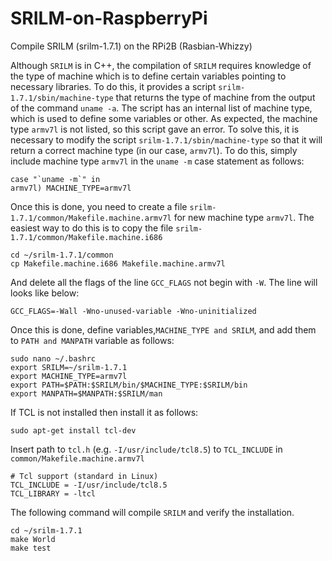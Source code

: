 # SRILM-on-RaspberryPi
Compile SRILM (srilm-1.7.1) on the RPi2B (Rasbian-Whizzy)

Although ```SRILM``` is in C++, the compilation of ```SRILM``` requires knowledge of the type of machine which is to define certain variables pointing to necessary libraries. To do this, it provides a script ```srilm-1.7.1/sbin/machine-type``` that returns the type of machine from the output of the command ```uname -a```. The script has an internal list of machine type, which is used to define some variables or other. As expected, the machine type ```armv7l``` is not listed, so this script gave an error. To solve this, it is necessary to modify the script ```srilm-1.7.1/sbin/machine-type``` so that it will return a correct machine type (in our case, ```armv7l```). To do this, simply include machine type ```armv7l``` in the `uname -m` case statement as follows:<br />

```case "`uname -m`" in```<br />
```armv7l) MACHINE_TYPE=armv7l```<br />


Once this is done, you need to create a file ```srilm-1.7.1/common/Makefile.machine.armv7l``` for new machine type ```armv7l```. The easiest way to do this is to copy the file ```srilm-1.7.1/common/Makefile.machine.i686```

```cd ~/srilm-1.7.1/common```<br />
```cp Makefile.machine.i686 Makefile.machine.armv7l```<br />

And delete all the flags of the line ```GCC_FLAGS``` not begin with ```-W```. The line will looks like below:

```GCC_FLAGS=-Wall -Wno-unused-variable -Wno-uninitialized```<br /> 

Once this is done, define variables,```MACHINE_TYPE and SRILM```, and add them to ```PATH and MANPATH``` variable as follows:<br />


```sudo nano ~/.bashrc```<br />
```export SRILM=~/srilm-1.7.1```<br />
```export MACHINE_TYPE=armv7l```<br />
```export PATH=$PATH:$SRILM/bin/$MACHINE_TYPE:$SRILM/bin```<br />
```export MANPATH=$MANPATH:$SRILM/man```<br />

If TCL is not installed then install it as follows:

```sudo apt-get install tcl-dev```<br />

Insert path to ```tcl.h``` (e.g. ```-I/usr/include/tcl8.5```) to ```TCL_INCLUDE``` in ```common/Makefile.machine.armv7l```<br />

```# Tcl support (standard in Linux)```<br />
```TCL_INCLUDE = -I/usr/include/tcl8.5```<br />
```TCL_LIBRARY = -ltcl```<br />

The following command will compile ```SRILM``` and verify the installation. <br />

```cd ~/srilm-1.7.1```<br />
```make World```<br />
```make test``` <br />
